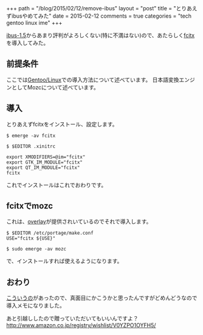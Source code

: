 +++
path = "/blog/2015/02/12/remove-ibus"
layout = "post"
title = "とりあえずibusやめてみた"
date = 2015-02-12
comments = true
categories = "tech gentoo linux ime"
+++

[ibus-1.5](https://www.google.co.jp/webhp?sourceid=chrome-instant&ion=1&espv=2&ie=UTF-8#newwindow=1&q=ibus1.5)からあまり評判がよろしくない(特に不満はない)ので、あたらしく[fcitx](https://code.google.com/p/fcitx/)を導入してみた。

## 前提条件

ここでは[Gentoo/Linux](http://www.gentoo.org)での導入方法について述べています。
日本語変換エンジンとしてMozcについて述べています。

## 導入

とりあえずfcitxをインストール、設定します。

```
$ emerge -av fcitx

$ $EDITOR .xinitrc

export XMODIFIERS=@im="fcitx"
export GTK_IM_MODULE="fcitx"
export QT_IM_MODULE="fcitx"
fcitx
```

これでインストールはこれでおわりです。

## fcitxでmozc

これは、[overlay](http://gpo.zugaina.org/app-i18n/mozc)が提供されいているのでそれで導入します。

```
$ $EDITOR /etc/portage/make.conf
USE="fcitx ${USE}"

$ sudo emerge -av mozc
```

で、インストールすれば使えるようになります。

## おわり

[こういうの](http://anond.hatelabo.jp/20150210030728)があったので、真面目にかこうかと思ったんですがどめんどうなので導入メモになりました。

あと引越ししたので贈っていただいてもいいんですよ？
http://www.amazon.co.jp/registry/wishlist/V0YZPO1OYFH5/
